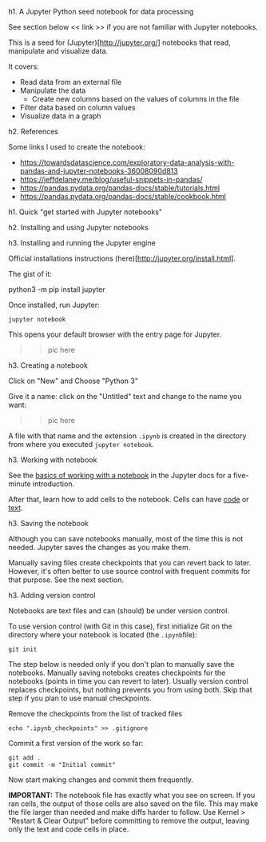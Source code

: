 h1. A Jupyter Python seed notebook for data processing

See section below << link >> if you are not familiar with Jupyter notebooks.


This is a seed for (Jupyter)[http://jupyter.org/] notebooks that read, manipulate and visualize data.

It covers:

* Read data from an external file
* Manipulate the data
  * Create new columns based on the values of columns in the file
* Filter data based on column values
* Visualize data in a graph

h2. References

Some links I used to create the notebook:

* https://towardsdatascience.com/exploratory-data-analysis-with-pandas-and-jupyter-notebooks-36008090d813
* https://jeffdelaney.me/blog/useful-snippets-in-pandas/
* https://pandas.pydata.org/pandas-docs/stable/tutorials.html
* https://pandas.pydata.org/pandas-docs/stable/cookbook.html

h1. Quick "get started with Jupyter notebooks"

h2. Installing and using Jupyter notebooks

h3. Installing and running the Jupyter engine

Official installations instructions (here)[http://jupyter.org/install.html].

The gist of it:

   python3 -m pip install jupyter
 
Once installed, run Jupyter:

    jupyter notebook

This opens your default browser with the entry page for Jupyter.

>> pic here

h3. Creating a notebook

Click on "New" and Choose "Python 3"

Give it a name: click on the "Untitled" text and change to the name you want:

>> pic here

A file with that name and the extension `.ipynb` is created in the directory from where you executed `jupyter notebook`.

h3. Working with notebook

See the [basics of working with a notebook](https://jupyter-notebook.readthedocs.io/en/stable/examples/Notebook/Notebook%20Basics.html) in the Jupyter docs for a five-minute introduction.

After that, learn how to add cells to the notebook. Cells can have [code](https://jupyter-notebook.readthedocs.io/en/stable/examples/Notebook/Running%20Code.html#) or [text](https://jupyter-notebook.readthedocs.io/en/stable/examples/Notebook/Working%20With%20Markdown%20Cells.html).

h3. Saving the notebook

Although you can save notebooks manually, most of the time this is not needed. Jupyter saves the changes as you make them.

Manually saving files create checkpoints that you can revert back to later. However, it's often better to use source control with frequent commits for that purpose. See the next section.

h3. Adding version control

Notebooks are text files and can (should) be under version control. 

To use version control (with Git in this case), first initialize Git on the directory where your notebook is located (the `.ipynb`file):

    git init

The step below is needed only if you don't plan to manually save the notebooks. Manually saving noteboks creates checkpoints for the notebooks (points in time you can revert to later). Usually version control replaces checkpoints, but nothing prevents you from using both. Skip that step if you plan to use manual checkpoints.

Remove the checkpoints from the list of tracked files

    echo ".ipynb_checkpoints" >> .gitignore

Commit a first version of the work so far:

    git add .
    git commit -m "Initial commit"
    
Now start making changes and commit them frequently.

**IMPORTANT:** The notebook file has exactly what you see on screen. If you ran cells, the output of those cells are also saved on the file. This may make the file larger than needed and make diffs harder to follow. Use Kernel > "Restart & Clear Output" before committing to remove the output, leaving only the text and code cells in place.

